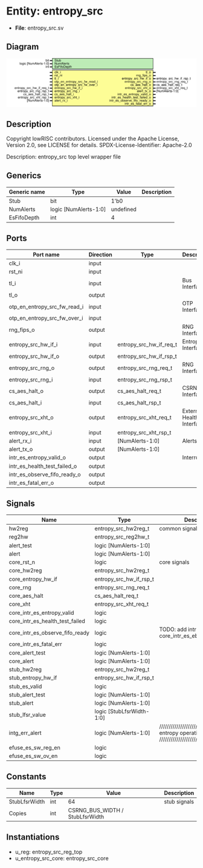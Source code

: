 # Entity: entropy_src

- **File**: entropy_src.sv
## Diagram

![Diagram](entropy_src.svg "Diagram")
## Description

 Copyright lowRISC contributors.
 Licensed under the Apache License, Version 2.0, see LICENSE for details.
 SPDX-License-Identifier: Apache-2.0

 Description: entropy_src top level wrapper file

## Generics

| Generic name | Type                  | Value     | Description |
| ------------ | --------------------- | --------- | ----------- |
| Stub         | bit                   | 1'b0      |             |
| NumAlerts    | logic [NumAlerts-1:0] | undefined |             |
| EsFifoDepth  | int                   | 4         |             |
## Ports

| Port name                    | Direction | Type                    | Description                     |
| ---------------------------- | --------- | ----------------------- | ------------------------------- |
| clk_i                        | input     |                         |                                 |
| rst_ni                       | input     |                         |                                 |
| tl_i                         | input     |                         |  Bus Interface                  |
| tl_o                         | output    |                         |                                 |
| otp_en_entropy_src_fw_read_i | input     |                         |  OTP Interface                  |
| otp_en_entropy_src_fw_over_i | input     |                         |                                 |
| rng_fips_o                   | output    |                         |  RNG Interface                  |
| entropy_src_hw_if_i          | input     | entropy_src_hw_if_req_t |  Entropy Interface              |
| entropy_src_hw_if_o          | output    | entropy_src_hw_if_rsp_t |                                 |
| entropy_src_rng_o            | output    | entropy_src_rng_req_t   |  RNG Interface                  |
| entropy_src_rng_i            | input     | entropy_src_rng_rsp_t   |                                 |
| cs_aes_halt_o                | output    | cs_aes_halt_req_t       |  CSRNG Interface                |
| cs_aes_halt_i                | input     | cs_aes_halt_rsp_t       |                                 |
| entropy_src_xht_o            | output    | entropy_src_xht_req_t   |  External Health Test Interface |
| entropy_src_xht_i            | input     | entropy_src_xht_rsp_t   |                                 |
| alert_rx_i                   | input     | [NumAlerts-1:0]         |  Alerts                         |
| alert_tx_o                   | output    | [NumAlerts-1:0]         |                                 |
| intr_es_entropy_valid_o      | output    |                         |  Interrupts                     |
| intr_es_health_test_failed_o | output    |                         |                                 |
| intr_es_observe_fifo_ready_o | output    |                         |                                 |
| intr_es_fatal_err_o          | output    |                         |                                 |
## Signals

| Name                            | Type                      | Description                                                                  |
| ------------------------------- | ------------------------- | ---------------------------------------------------------------------------- |
| hw2reg                          | entropy_src_hw2reg_t      |  common signals                                                              |
| reg2hw                          | entropy_src_reg2hw_t      |                                                                              |
| alert_test                      | logic [NumAlerts-1:0]     |                                                                              |
| alert                           | logic [NumAlerts-1:0]     |                                                                              |
| core_rst_n                      | logic                     |  core signals                                                                |
| core_hw2reg                     | entropy_src_hw2reg_t      |                                                                              |
| core_entropy_hw_if              | entropy_src_hw_if_rsp_t   |                                                                              |
| core_rng                        | entropy_src_rng_req_t     |                                                                              |
| core_aes_halt                   | cs_aes_halt_req_t         |                                                                              |
| core_xht                        | entropy_src_xht_req_t     |                                                                              |
| core_intr_es_entropy_valid      | logic                     |                                                                              |
| core_intr_es_health_test_failed | logic                     |                                                                              |
| core_intr_es_observe_fifo_ready | logic                     |  TODO: add intrp   logic core_intr_es_ebus_check_failed;                     |
| core_intr_es_fatal_err          | logic                     |                                                                              |
| core_alert_test                 | logic [NumAlerts-1:0]     |                                                                              |
| core_alert                      | logic [NumAlerts-1:0]     |                                                                              |
| stub_hw2reg                     | entropy_src_hw2reg_t      |                                                                              |
| stub_entropy_hw_if              | entropy_src_hw_if_rsp_t   |                                                                              |
| stub_es_valid                   | logic                     |                                                                              |
| stub_alert_test                 | logic [NumAlerts-1:0]     |                                                                              |
| stub_alert                      | logic [NumAlerts-1:0]     |                                                                              |
| stub_lfsr_value                 | logic [StubLfsrWidth-1:0] |                                                                              |
| intg_err_alert                  | logic [NumAlerts-1:0]     | /////////////////////////  core entropy operation /////////////////////////  |
| efuse_es_sw_reg_en              | logic                     |                                                                              |
| efuse_es_sw_ov_en               | logic                     |                                                                              |
## Constants

| Name          | Type | Value                           | Description   |
| ------------- | ---- | ------------------------------- | ------------- |
| StubLfsrWidth | int  | 64                              | stub signals  |
| Copies        | int  | CSRNG_BUS_WIDTH / StubLfsrWidth |               |
## Instantiations

- u_reg: entropy_src_reg_top
- u_entropy_src_core: entropy_src_core
